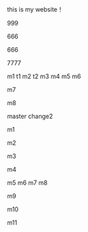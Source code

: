 this is my website！

999

666

666


7777


m1
t1
m2
t2
m3
m4
m5
m6

m7

m8

master change2

m1

m2

m3

m4

m5
m6
m7
m8

m9

m10

m11